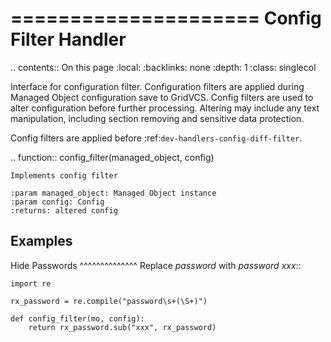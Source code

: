 

=====================
Config Filter Handler
=====================

.. contents:: On this page
    :local:
    :backlinks: none
    :depth: 1
    :class: singlecol

Interface for configuration filter. Configuration filters are
applied during Managed Object configuration save to GridVCS.
Config filters are used to alter configuration before further processing.
Altering may include any text manipulation, including section removing
and sensitive data protection.

Config filters are applied before :ref:`dev-handlers-config-diff-filter`.

.. function:: config_filter(managed_object, config)

    Implements config filter

    :param managed_object: Managed Object instance
    :param config: Config
    :returns: altered config

Examples
--------

Hide Passwords
^^^^^^^^^^^^^^
Replace *password <mypass>* with *password xxx*::

    import re

    rx_password = re.compile("password\s+(\S+)")

    def config_filter(mo, config):
        return rx_password.sub("xxx", rx_password)
